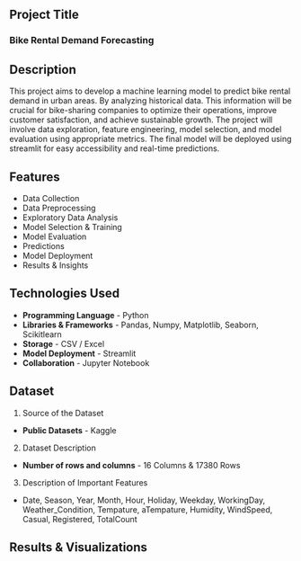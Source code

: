 ## Project Title
### Bike Rental Demand Forecasting

## Description
This project aims to develop a machine learning model to predict bike rental demand in urban areas. By analyzing historical data. This information will be crucial for bike-sharing companies to optimize their operations, improve customer satisfaction, and achieve sustainable growth. The project will involve data exploration, feature engineering, model selection, and model evaluation using appropriate metrics. The final model will be deployed using streamlit for easy accessibility and real-time predictions.

## Features
- Data Collection
- Data Preprocessing
- Exploratory Data Analysis
- Model Selection & Training
- Model Evaluation
- Predictions
- Model Deployment
- Results & Insights

## Technologies Used
- **Programming Language** - Python
- **Libraries & Frameworks** - Pandas, Numpy, Matplotlib, Seaborn, Scikitlearn
- **Storage** - CSV / Excel
- **Model Deployment** - Streamlit
- **Collaboration** - Jupyter Notebook

## Dataset
1. Source of the Dataset
- **Public Datasets** - Kaggle
2. Dataset Description
- **Number of rows and columns** - 16 Columns & 17380 Rows
3. Description of Important Features
- Date, Season, Year, Month, Hour, Holiday, Weekday, WorkingDay, Weather_Condition,
Tempature, aTempature, Humidity, WindSpeed, Casual, Registered, TotalCount


## Results & Visualizations














